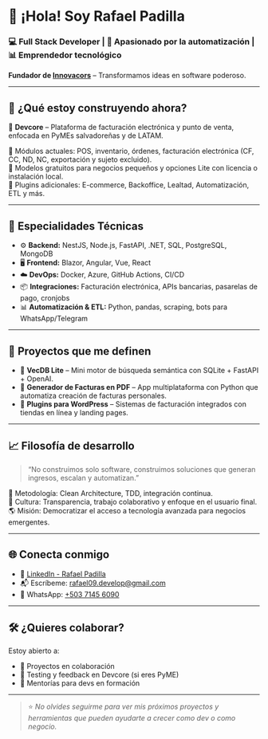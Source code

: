 # 👋 ¡Hola! Soy Rafael Padilla

### 💻 Full Stack Developer | 🤖 Apasionado por la automatización | 📊 Emprendedor tecnológico  
**Fundador de [Innovacors](https://www.linkedin.com/company/innovacors/posts/?feedView=all)** – Transformamos ideas en software poderoso.

---

## 🚀 ¿Qué estoy construyendo ahora?

🎯 **Devcore** – Plataforma de facturación electrónica y punto de venta, enfocada en PyMEs salvadoreñas y de LATAM.

🔹 Módulos actuales: POS, inventario, órdenes, facturación electrónica (CF, CC, ND, NC, exportación y sujeto excluido).  
🔹 Modelos gratuitos para negocios pequeños y opciones Lite con licencia o instalación local.  
🔹 Plugins adicionales: E-commerce, Backoffice, Lealtad, Automatización, ETL y más.

---

## 🧠 Especialidades Técnicas

- ⚙️ **Backend:** NestJS, Node.js, FastAPI, .NET, SQL, PostgreSQL, MongoDB  
- 🖥️ **Frontend:** Blazor, Angular, Vue, React  
- ☁️ **DevOps:** Docker, Azure, GitHub Actions, CI/CD  
- 📦 **Integraciones:** Facturación electrónica, APIs bancarias, pasarelas de pago, cronjobs  
- 📊 **Automatización & ETL:** Python, pandas, scraping, bots para WhatsApp/Telegram

---

## 📌 Proyectos que me definen

- 🔧 **VecDB Lite** – Mini motor de búsqueda semántica con SQLite + FastAPI + OpenAI.  
- 📄 **Generador de Facturas en PDF** – App multiplataforma con Python que automatiza creación de facturas personales.  
- 🧩 **Plugins para WordPress** – Sistemas de facturación integrados con tiendas en línea y landing pages.

---

## 📈 Filosofía de desarrollo

> “No construimos solo software, construimos soluciones que generan ingresos, escalan y automatizan.”

🧩 Metodología: Clean Architecture, TDD, integración continua.  
🤝 Cultura: Transparencia, trabajo colaborativo y enfoque en el usuario final.  
🌎 Misión: Democratizar el acceso a tecnología avanzada para negocios emergentes.

---

## 🌐 Conecta conmigo

- 💼 [LinkedIn - Rafael Padilla](https://www.linkedin.com/in/rafael-padilla-936bb0186)
- 📬 Escríbeme: rafael09.develop@gmail.com
- 📲 WhatsApp: [+503 7145 6090](https://wa.me/50371456090)

---

## 🛠️ ¿Quieres colaborar?

Estoy abierto a:

- 🤝 Proyectos en colaboración
- 🧪 Testing y feedback en Devcore (si eres PyME)
- 🌟 Mentorías para devs en formación

---

> ⭐ *No olvides seguirme para ver mis próximos proyectos y herramientas que pueden ayudarte a crecer como dev o como negocio.*

